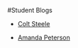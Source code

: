 #Student Blogs

* [Colt Steele](http://google.com)









* [Amanda Peterson](https://medium.com/@AmandaPetersn/)
